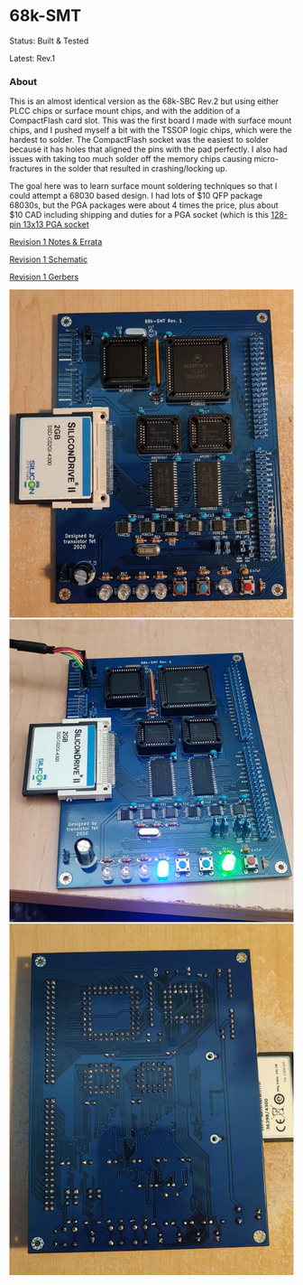 
68k-SMT
=======

Status: Built & Tested

Latest: Rev.1

### About
This is an almost identical version as the 68k-SBC Rev.2 but using either PLCC chips or surface
mount chips, and with the addition of a CompactFlash card slot.  This was the first board I made
with surface mount chips, and I pushed myself a bit with the TSSOP logic chips, which were the
hardest to solder.  The CompactFlash socket was the easiest to solder because it has holes that
aligned the pins with the pad perfectly.  I also had issues with taking too much solder off the
memory chips causing micro-fractures in the solder that resulted in crashing/locking up.

The goal here was to learn surface mount soldering techniques so that I could attempt a 68030 based
design.  I had lots of $10 QFP package 68030s, but the PGA packages were about 4 times the price,
plus about $10 CAD including shipping and duties for a PGA socket (which is this [128-pin 13x13 PGA
socket](https://www.peconnectors.com/sockets-pga-cpu-and-memory/hws4514/)


[Revision 1 Notes & Errata](revisions/68k-SMT-rev1-errata.txt)

[Revision 1 Schematic](revisions/68k-SMT-rev1.pdf)

[Revision 1 Gerbers](revisions/68k-SMT-rev1.zip)


![alt text](../../images/68k-SMT-rev1/SMT.jpg "68k-SMT board, which is taller than it is wide, with a blue coloured solder mask, blue pin headers, blue ceramic capacitors, and beige 1/6W resistors, fully populated with all components, and with a CompactFlash card in the slot on the middle left with a white and blue label that reads SiliconDrive II 2GB - Silicon Systems")
![alt text](../../images/68k-SMT-rev1/SMT-running.jpg "68k-SMT board hooked up to USB via an FTDI integrated cable, which is supplying power to everything, and with the right most of 4 clear LEDs glowing blue, and the power indicating LED on the left glowing green")
![alt text](../../images/68k-SMT-rev1/SMT-back.jpg "Backside of the 68k-SMT board showing the through-hole solder connections and blue solder mask, but there is no silk screen")

